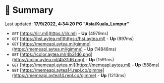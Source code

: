 # 📖 Summary
Last updated: **17/9/2022, 4:34:20 PG "Asia/Kuala_Lumpur"**

- `GET` [https://lilr.ml](https://lilr.ml) - **Up** (4979ms)
- `GET` [https://hst.aytea.ml](https://hst.aytea.ml) - **Up** (897ms)
- `GET` [https://memeapi.aytea.ml/gimme](https://memeapi.aytea.ml/gimme) - **Up** (14848ms)
- `GET` [https://color.aytea.ml/4b31d6.png](https://color.aytea.ml/4b31d6.png) - **Up** (1591ms)
- `GET` [https://memeapi.aytea.ml](https://memeapi.aytea.ml) - **Up** (588ms)
- `GET` [https://memeapi.aytea14.repl.co/gimme](https://memeapi.aytea14.repl.co/gimme) - **Up** (1213ms)
